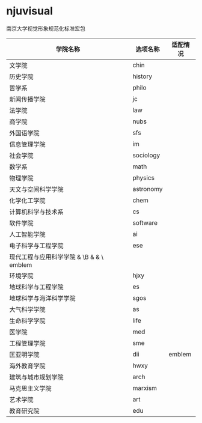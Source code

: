 # njuvisual

南京大学视觉形象规范化标准宏包


| 学院名称     |  选项名称  |  适配情况  |
| ------------ | -------- | -------- |
| 文学院 | chin |  |
| 历史学院 | history |  |
| 哲学系 | philo |  |
| 新闻传播学院 | jc |  |
| 法学院 | law |  |
| 商学院 | nubs |  |
| 外国语学院 | sfs |  |
| 信息管理学院 | im |  |
| 社会学院 | sociology |  |
| 数学系 | math |  |
| 物理学院 | physics |  |
| 天文与空间科学学院 | astronomy |  |
| 化学化工学院 | chem |  |
| 计算机科学与技术系 | cs |  |
| 软件学院 | software |  |
| 人工智能学院 | ai |  |
| 电子科学与工程学院 | ese |  |
| 现代工程与应用科学学院 & \B & & \\ emblem |
| 环境学院 | hjxy |  |
| 地球科学与工程学院 | es | |
| 地球科学与海洋科学学院 | sgos |  |
| 大气科学学院 | as |  |
| 生命科学学院 | life |  |
| 医学院 | med |  |
| 工程管理学院 | sme |  |
| 匡亚明学院 | dii | emblem |
| 海外教育学院 | hwxy |  |
| 建筑与城市规划学院 | arch |  |
| 马克思主义学院 | marxism |  |
| 艺术学院 | art |  |
| 教育研究院 | edu |  |